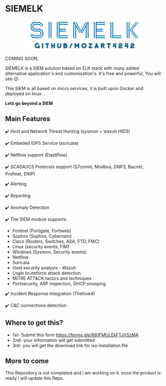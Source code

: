 # SIEMELK

<p align="center">
 <img alt="SIEMELK Logo" src="siemelk-logo.jpg">
</p>

COMING SOON,

SIEMELK is a SIEM solution based on ELK stack with many added alternative application's and customization's. It's free and powerful, You will see 😊

This SIEM is all based on micro services, it is built upon Docker and deployed on linux.

**Lets go beyond a SIEM**

## Main Features
✔️ Host and Network Threat Hunting (sysmon + wazuh HIDS)

✔️ Embeded IDPS Service (suricata)

✔️ Netflow support (Elastiflow)

✔️ SCADA/ICS Protocols support (S7comm, Modbus, DNP3, Bacnet, Profinet, ENIP)

✔️ Alerting

✔️ Reporting

✔️ Anomaly Detection

✔️ The SIEM module supports:
- Fortinet (Fortigate, Fortiweb)
- Sophos (Sophos, Cyberoam)
- Cisco (Routers, Switches, ASA, FTD, FMC)
- Linux (security events, FIM)
- Windows (Sysmon, Security events)
- Netflow
- Suricata
- Host security analysis - Wazuh
- Login bruteforce attack detection
- MITRE ATT&CK tactics and techniques
- Portsecurity, ARP inspection, DHCP snooping

✔️ Incident Response Integration (Thehive4)

✔️ C&C connections detection

## Where to get this?
  - 1st- Submit this form https://forms.gle/R81FMULEkFTJVSzMA
  - 2nd- your information will get submitted
  - 3rd- you will get the download link for iso installation file

## More to come
This Repository is not completed and i am working on it. once the product is ready i will update this Repo.
